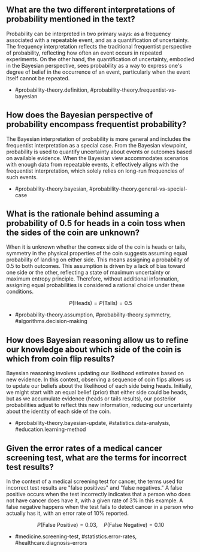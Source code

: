 ## What are the two different interpretations of probability mentioned in the text?

Probability can be interpreted in two primary ways: as a frequency associated with a repeatable event, and as a quantification of uncertainty. The frequency interpretation reflects the traditional frequentist perspective of probability, reflecting how often an event occurs in repeated experiments. On the other hand, the quantification of uncertainty, embodied in the Bayesian perspective, sees probability as a way to express one's degree of belief in the occurrence of an event, particularly when the event itself cannot be repeated.

- #probability-theory.definition, #probability-theory.frequentist-vs-bayesian

## How does the Bayesian perspective of probability encompass frequentist probability?

The Bayesian interpretation of probability is more general and includes the frequentist interpretation as a special case. From the Bayesian viewpoint, probability is used to quantify uncertainty about events or outcomes based on available evidence. When the Bayesian view accommodates scenarios with enough data from repeatable events, it effectively aligns with the frequentist interpretation, which solely relies on long-run frequencies of such events.

- #probability-theory.bayesian, #probability-theory.general-vs-special-case

## What is the rationale behind assuming a probability of 0.5 for heads in a coin toss when the sides of the coin are unknown?

When it is unknown whether the convex side of the coin is heads or tails, symmetry in the physical properties of the coin suggests assuming equal probability of landing on either side. This means assigning a probability of $0.5$ to both outcomes. This assumption is driven by a lack of bias toward one side or the other, reflecting a state of maximum uncertainty or maximum entropy principle. Therefore, without additional information, assigning equal probabilities is considered a rational choice under these conditions.

$$
P(\text{Heads}) = P(\text{Tails}) = 0.5
$$

- #probability-theory.assumption, #probability-theory.symmetry, #algorithms.decision-making

## How does Bayesian reasoning allow us to refine our knowledge about which side of the coin is which from coin flip results?

Bayesian reasoning involves updating our likelihood estimates based on new evidence. In this context, observing a sequence of coin flips allows us to update our beliefs about the likelihood of each side being heads. Initially, we might start with an equal belief (prior) that either side could be heads, but as we accumulate evidence (heads or tails results), our posterior probabilities adjust to reflect this new information, reducing our uncertainty about the identity of each side of the coin.

- #probability-theory.bayesian-update, #statistics.data-analysis, #education.learning-method

## Given the error rates of a medical cancer screening test, what are the terms for incorrect test results?

In the context of a medical screening test for cancer, the terms used for incorrect test results are "false positives" and "false negatives." A false positive occurs when the test incorrectly indicates that a person who does not have cancer does have it, with a given rate of $3\%$ in this example. A false negative happens when the test fails to detect cancer in a person who actually has it, with an error rate of $10\%$ reported.

$$
P(\text{False Positive}) = 0.03, \quad P(\text{False Negative}) = 0.10
$$

- #medicine.screening-test, #statistics.error-rates, #healthcare.diagnosis-errors